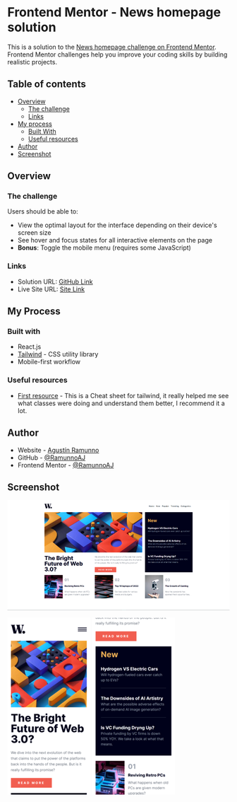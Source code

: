 # Frontend Mentor - News homepage solution

This is a solution to the [News homepage challenge on Frontend Mentor](https://www.frontendmentor.io/challenges/news-homepage-H6SWTa1MFl). Frontend Mentor challenges help you improve your coding skills by building realistic projects.

## Table of contents

- [Overview](#overview)
  - [The challenge](#the-challenge)
  - [Links](#links)
- [My process](#my-process)
  - [Built With](#built-with)
  - [Useful resources](#useful-resources)
- [Author](#author)
- [Screenshot](#screenshot)

## Overview

### The challenge

Users should be able to:

- View the optimal layout for the interface depending on their device's screen size
- See hover and focus states for all interactive elements on the page
- **Bonus**: Toggle the mobile menu (requires some JavaScript)

### Links

- Solution URL: [GitHub Link](https://github.com/RamunnoAJ/fem-news-homepage)
- Live Site URL: [Site Link](https://ramunnoaj.github.io/fem-news-homepage/)

## My Process

### Built with

- React.js
- [Tailwind](https://tailwindcss.com) - CSS utility library
- Mobile-first workflow

### Useful resources

- [First resource](https://nerdcave.com/tailwind-cheat-sheet) - This is a Cheat sheet for tailwind, it really helped me see what classes were doing and understand them better, I recommend it a lot.

## Author

- Website - [Agustín Ramunno](https://ramunnoaj.github.io/my-portfolio/)
- GitHub - [@RamunnoAJ](https://github.com/RamunnoAJ)
- Frontend Mentor - [@RamunnoAJ](https://www.frontendmentor.io/profile/RamunnoAJ)

## Screenshot

![Desktop view](./public/images/desktop-view.webp)

![Mobile view 1](./public/images/mobile-view-1.webp) ![Mobile view 2](./public/images/mobile-view-2.webp)
